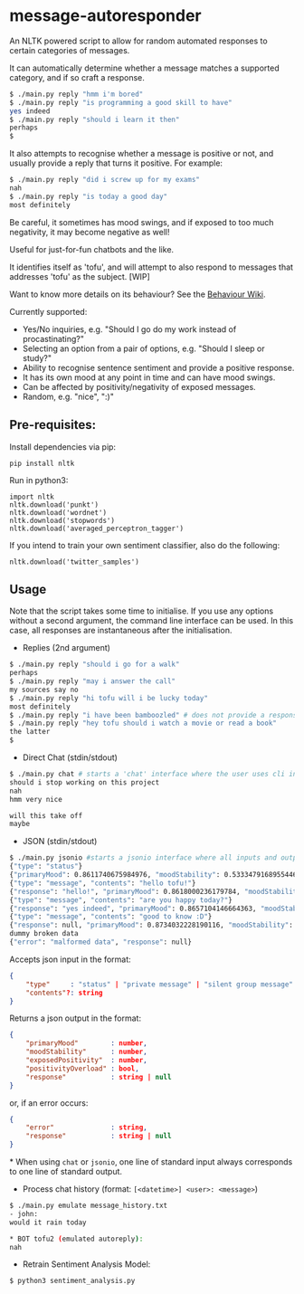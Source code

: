 # message-autoresponder

An NLTK powered script to allow for random automated responses to certain categories of messages.


It can automatically determine whether a message matches a supported category, and if so craft a response.
```bash
$ ./main.py reply "hmm i'm bored"
$ ./main.py reply "is programming a good skill to have"
yes indeed
$ ./main.py reply "should i learn it then"
perhaps
$
```

It also attempts to recognise whether a message is positive or not, and usually provide a reply that turns it positive. For example:
```bash
$ ./main.py reply "did i screw up for my exams"
nah
$ ./main.py reply "is today a good day"
most definitely
```
Be careful, it sometimes has mood swings, and if exposed to too much negativity, it may become negative as well!


Useful for just-for-fun chatbots and the like.

It identifies itself as 'tofu', and will attempt to also respond to messages that addresses 'tofu' as the subject. [WIP]

Want to know more details on its behaviour? See the [Behaviour Wiki](behaviour_wiki.md).

Currently supported:
- Yes/No inquiries, e.g. "Should I go do my work instead of procastinating?"
- Selecting an option from a pair of options, e.g. "Should I sleep or study?"
- Ability to recognise sentence sentiment and provide a positive response.
- It has its own mood at any point in time and can have mood swings.
- Can be affected by positivity/negativity of exposed messages.
- Random, e.g. "nice", ":)"

## Pre-requisites:
Install dependencies via pip:
```
pip install nltk
```

Run in python3:
```
import nltk
nltk.download('punkt')
nltk.download('wordnet')
nltk.download('stopwords')
nltk.download('averaged_perceptron_tagger')
```

If you intend to train your own sentiment classifier, also do the following:
```
nltk.download('twitter_samples')
```

## Usage

Note that the script takes some time to initialise. If you use any options without a second argument, the command line interface can be used. In this case, all responses are instantaneous after the initialisation.

- Replies (2nd argument)
```bash
$ ./main.py reply "should i go for a walk"
perhaps
$ ./main.py reply "may i answer the call"
my sources say no
$ ./main.py reply "hi tofu will i be lucky today"
most definitely
$ ./main.py reply "i have been bamboozled" # does not provide a response as it is not within a supported message category
$ ./main.py reply "hey tofu should i watch a movie or read a book"
the latter
$
```
- Direct Chat (stdin/stdout)

```bash
$ ./main.py chat # starts a 'chat' interface where the user uses cli input and the responses would be the cli output
should i stop working on this project
nah
hmm very nice

will this take off
maybe
```

- JSON (stdin/stdout)

```bash
$ ./main.py jsonio #starts a jsonio interface where all inputs and outputs are in json format
{"type": "status"}
{"primaryMood": 0.8611740675984976, "moodStability": 0.5333479168955446, "exposedPositivity": 0.0, "positivityOverload": false}
{"type": "message", "contents": "hello tofu!"}
{"response": "hello!", "primaryMood": 0.8618000236179784, "moodStability": 0.5333479168955446, "exposedPositivity": 0.167442, "positivityOverload": false}
{"type": "message", "contents": "are you happy today?"}
{"response": "yes indeed", "primaryMood": 0.8657104146664363, "moodStability": 0.5333479168955446, "exposedPositivity": 0.32403, "positivityOverload": false}
{"type": "message", "contents": "good to know :D"}
{"response": null, "primaryMood": 0.8734032228190116, "moodStability": 0.5333479168955446, "exposedPositivity": 0.45097, "positivityOverload": false}
dummy broken data
{"error": "malformed data", "response": null}
```

Accepts json input in the format:
```json
{
    "type"     : "status" | "private message" | "silent group message" | "group message" | "message",
    "contents"?: string
}
```

Returns a json output in the format:
```json
{
    "primaryMood"        : number,
    "moodStability"      : number,
    "exposedPositivity"  : number,
    "positivityOverload" : bool,
    "response"           : string | null
}
```

or, if an error occurs:
```json
{
    "error"              : string,
    "response"           : string | null
}
```

\* When using `chat` or `jsonio`, one line of standard input always corresponds to one line of standard output.

- Process chat history (format: `[<datetime>] <user>: <message>`)
```bash
$ ./main.py emulate message_history.txt
- john:
would it rain today

* BOT tofu2 (emulated autoreply):
nah

```

- Retrain Sentiment Analysis Model:
```bash
$ python3 sentiment_analysis.py
```
